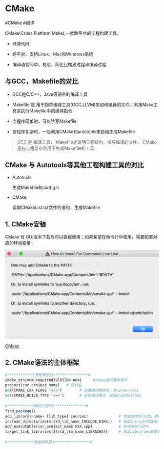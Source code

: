 
# CMake 
#CMake
#编译

CMake(Cross Platform Make),一款跨平台的工程构建工具。

- 开源代码

- 跨平台，支持Linux，Mac和Windows系统

- 编译语言简单，易用，简化比构建过程和编译过程

## 与GCC，Makefile的对比

- GCC是C/C++，Java等语言的编译工具

- Makefile 是 用于指导编译工具(GCC,LLVM)来如何编译的文件，利用Make工具来执行Makefile中的编译指令

- 当程序简单时，可以手写Makefile

- 当程序复杂时，一般利用CMake和autotools来自动生成Makefile

> GCC 是 编译工具， Makefile是说明工程结构，指导编译的文件， CMake是在工程复杂时用于生成Makefile的工具

## CMake 与 Autotools等其他工程构建工具的对比

- Autotools
    
    生成Makefile和config.h 

- CMake 

    读取CMakeList.txt文件的语句，生成Makefile


## 1. CMake安装

CMake 有 GUI版本下载后可以直接使用；如果希望在命令行中使用，需要配置对应的环境变量：

![](https://github.com/existorlive/existorlivepic/raw/master/%E6%88%AA%E5%B1%8F2020-11-08%20%E4%B8%8B%E5%8D%886.19.50.png)


[CMake](https://cmake.org/download/) 

## 2. CMake语法的主体框架

```sh
#***********工程配置部分****************#
cmake_minimum_required(VERSION num)     #cmake最低版本要求
project(cur_project_name)   # 项目名
set(CMAKE_CXX_FLAGS "xxx")        # 设置编译器版本，如-std=c++11
set(CMAKE_BUILD_TYPE "xxx")       # 设定编译模式，如Debug/Release

#***********依赖执行部分***************#
find_package()
add_library(<name> [lib_type] source1)              # 生成库类型(动态，静态)
include_directories($(std_lib_name_INCLUDE_DIRS))   # 指定include的路径，放在add_executable之前
add_executable(cur_project_name XXX.cpp)            # 生成可执行文件
target_link_libraries($(std_lib_name_LIBRAIES))     # 指定Libraries的路径，放在add_executable之后

#************其他辅助部分****************#


```
